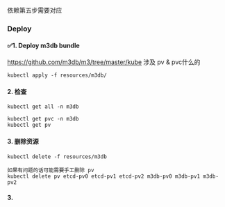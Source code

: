 依赖第五步需要对应

### Deploy
#### ✅1. Deploy m3db bundle
https://github.com/m3db/m3/tree/master/kube 涉及 pv & pvc什么的
```
kubectl apply -f resources/m3db/
```

#### 2. 检查
```
kubectl get all -n m3db

kubectl get pvc -n m3db
kubectl get pv
```

#### 3. 删除资源
```
kubectl delete -f resources/m3db 

如果有问题的话可能需要手工删除 pv
kubectl delete pv etcd-pv0 etcd-pv1 etcd-pv2 m3db-pv0 m3db-pv1 m3db-pv2
```

#### 3. 

